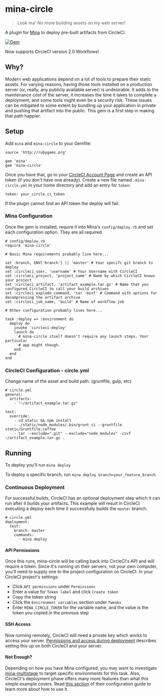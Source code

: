 # mina-circle

>Look ma' No more building assets on my web server!

A plugin for [Mina](https://github.com/mina-deploy/mina) to deploy pre-built
artifacts from CircleCI.


[![Gem](https://img.shields.io/gem/v/mina-circle.svg)](https://github.com/sparkbox/mina-circle)

Now supports CircleCI version 2.0 Workflows!

## Why?

Modern web applications depend on a lot of tools to prepare their static
assets. For varying reasons, having those tools installed on a production server
(or, really, any publicly available server) is undesirable. It adds to the
maintenance cost of the server, it increases the time it takes to complete a
deployment, and some tools might even be a security risk. These issues can be
mitigated to some extent by bundling up your application in private and pushing
that artifact into the public. This gem is a first step in making that path
happier.

## Setup

Add `mina` and `mina-circle` to your Gemfile:

    source 'http://rubygems.org'

    gem 'mina'
    gem 'mina-circle'

Once you have that, go to your [CircleCI Account
Page](https://circleci.com/account/api) and create an API token (if you don't have
one already). Create a new file named `.mina-circle.yml` in your home directory
and add an entry for `token`:

    token: your_circle_ci_token

If the plugin cannot find an API token the deploy will fail.

### Mina Configuration
Once the gem is installed, require it into Mina's `config/deploy.rb` and set
each configuration option. They are all required.

    # config/deploy.rb
    require 'mina-circle'

    # Basic Mina requirements probably live here...

    set :branch, ENV['branch'] || 'master' # Your specifc git branch to deploy
    set :circleci_user, 'username' # Your Username with CircleCI
    set :circleci_project, 'project_name' # Name by which CircleCI knows your project
    set :circleci_artifact, 'artifact_example.tar.gz' # Name that you configured CircleCI to call your build archives
    set :circleci_explode_command, 'tar -mzxf' # Command with options for decompressing the artifact archive
    set :circleci_job_name, 'build' # Name of workflow job

    # Other configuration probably lives here...

    task :deploy => :environment do
      deploy do
        invoke 'circleci:deploy'
        launch do
          # mina-circle itself doesn't require any launch steps. Your particular
          # app might though.
        end
      end
    end

### CircleCI Configuration - circle.yml
Change name of the asset and build path.  (gruntfile, gulp, etc)

    # circle.yml
    general:
      artifacts:
        - "~/artifact_example.tar.gz"

    test:
      override:
        - cd static && npm install
        - ./static/node_modules/.bin/grunt ci --gruntfile static/Gruntfile.coffee
        - tar --exclude=".git" --exclude="node_modules" -czvf ~/artifact_example.tar.gz .

## Running

To deploy you'll run `mina deploy`

To deploy a specific branch, run `mina deploy branch=your_feature_branch`

### Continuous Deployment

For successful builds, CircleCI has an optional deployment step which it can run after it builds your artifacts. This example will result in CircleCI executing a deploy each time it successfully builds the `master` branch.

    # circle.yml
    deployment:
      test:
        branch: master
        commands:
          - mina deploy

#### API Permissions

Once this runs, mina-circle will be calling back into CircleCI's API and will require a token. Since it's running on their servers, not your own computer, you'll need to supply one to the project configuration on CircleCI. In your CircleCI project's settings:
- Click `API permissions` under `Permissions`
- Enter a value for `Token label` and click `Create token`
- Copy the token string
- Click the `Environment variables` section under `Tweaks`
- Enter `MINA_CIRCLE_TOKEN` for the variable name, and the value is the token you copied in the previous step

#### SSH Access

Now running remotely, CircleCI will need a private key which works to access your server. [Permissions and access during deployment](https://circleci.com/docs/permissions-and-access-during-deployment) describes setting this up on both CircleCI and your server.

#### Not Enough?

Depending on how you have Mina configured, you may want to investigate [mina-multistage](https://github.com/endoze/mina-multistage) to target specific environments for this task. Also, CircleCI's deployment phase offers many more features than what this simple example covers. Read [this section](https://circleci.com/docs/configuration#deployment) of their configuration guide to learn more about how to use it.
